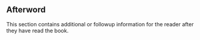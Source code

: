 ## Afterword

This section contains additional or followup information for the reader after they have read the book.